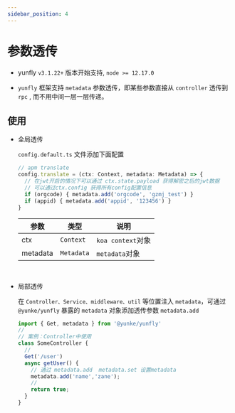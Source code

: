 ```yaml
---
sidebar_position: 4
---
```


# 参数透传

- yunfly `v3.1.22+` 版本开始支持, `node >= 12.17.0`

- `yunfly` 框架支持 `metadata` 参数透传，即某些参数直接从 `controller` 透传到 `rpc` , 而不用中间一层一层传递。


## 使用

- 全局透传
  
  `config.default.ts` 文件添加下面配置

  ```ts
  // apm translate
  config.translate = (ctx: Context, metadata: Metadata) => {
    // 在jwt开启的情况下可以通过 ctx.state.payload 获得解密之后的jwt数据
    // 可以通过ctx.config 获得所有config配置信息
    if (orgcode) { metadata.add('orgcode', 'gzmj_test') }
    if (appid) { metadata.add('appid', '123456') }
  }
  ```

  | 参数 | 类型 | 说明 |
  | ------ | ------  | ------ |
  | ctx | `Context` | `koa context`对象 |
  | metadata | `Metadata` | `metadata`对象 |

  <br/>

- 局部透传
  
  在 `Controller、Service、middleware、util` 等位置注入 `metadata`，可通过 `@yunke/yunfly` 暴露的 `metadata` 对象添加透传参数 `metadata.add`

  ```ts
  import { Get, metadata } from '@yunke/yunfly'
  // 
  // 案例：Controller中使用
  class SomeController {
    // 
    Get('/user')
    async getUser() {
      // 通过 metadata.add  metadata.set 设置metadata
      metadata.add('name','zane');
      // 
      return true;
    }
  }
  ```

